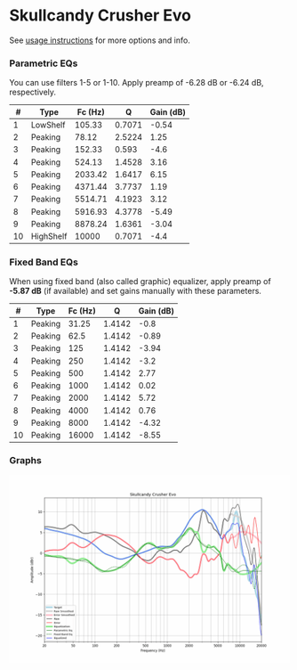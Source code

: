 # Skullcandy Crusher Evo
See [usage instructions](https://github.com/jaakkopasanen/AutoEq#usage) for more options and info.

### Parametric EQs
You can use filters 1-5 or 1-10. Apply preamp of -6.28 dB or -6.24 dB, respectively.

|   # | Type      |   Fc (Hz) |      Q |   Gain (dB) |
|-----|-----------|-----------|--------|-------------|
|   1 | LowShelf  |    105.33 | 0.7071 |       -0.54 |
|   2 | Peaking   |     78.12 | 2.5224 |        1.25 |
|   3 | Peaking   |    152.33 | 0.593  |       -4.6  |
|   4 | Peaking   |    524.13 | 1.4528 |        3.16 |
|   5 | Peaking   |   2033.42 | 1.6417 |        6.15 |
|   6 | Peaking   |   4371.44 | 3.7737 |        1.19 |
|   7 | Peaking   |   5514.71 | 4.1923 |        3.12 |
|   8 | Peaking   |   5916.93 | 4.3778 |       -5.49 |
|   9 | Peaking   |   8878.24 | 1.6361 |       -3.04 |
|  10 | HighShelf |  10000    | 0.7071 |       -4.4  |

### Fixed Band EQs
When using fixed band (also called graphic) equalizer, apply preamp of **-5.87 dB** (if available) and set gains manually with these parameters.

|   # | Type    |   Fc (Hz) |      Q |   Gain (dB) |
|-----|---------|-----------|--------|-------------|
|   1 | Peaking |     31.25 | 1.4142 |       -0.8  |
|   2 | Peaking |     62.5  | 1.4142 |       -0.89 |
|   3 | Peaking |    125    | 1.4142 |       -3.94 |
|   4 | Peaking |    250    | 1.4142 |       -3.2  |
|   5 | Peaking |    500    | 1.4142 |        2.77 |
|   6 | Peaking |   1000    | 1.4142 |        0.02 |
|   7 | Peaking |   2000    | 1.4142 |        5.72 |
|   8 | Peaking |   4000    | 1.4142 |        0.76 |
|   9 | Peaking |   8000    | 1.4142 |       -4.32 |
|  10 | Peaking |  16000    | 1.4142 |       -8.55 |

### Graphs
![](./Skullcandy%20Crusher%20Evo.png)

